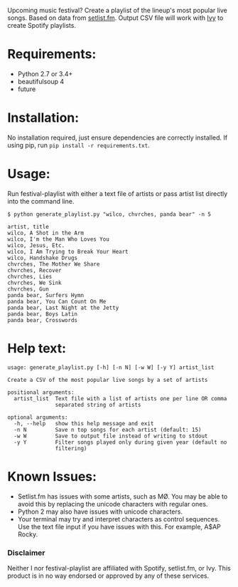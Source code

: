Upcoming music festival? Create a playlist of the lineup's most popular live songs. Based on data from [setlist.fm](http://www.setlist.fm). Output CSV file will work with [Ivy](http://www.ivyishere.org/) to create Spotify playlists.

# Requirements:

* Python 2.7 or 3.4+
* beautifulsoup 4
* future

# Installation:
No installation required, just ensure dependencies are correctly installed. If using pip, run `pip install -r requirements.txt`.

# Usage:
Run festival-playlist with either a text file of artists or pass artist list directly into the command line. 

```
$ python generate_playlist.py "wilco, chvrches, panda bear" -n 5

artist, title
wilco, A Shot in the Arm
wilco, I'm the Man Who Loves You
wilco, Jesus, Etc.
wilco, I Am Trying to Break Your Heart
wilco, Handshake Drugs
chvrches, The Mother We Share
chvrches, Recover
chvrches, Lies
chvrches, We Sink
chvrches, Gun
panda bear, Surfers Hymn
panda bear, You Can Count On Me
panda bear, Last Night at the Jetty
panda bear, Boys Latin
panda bear, Crosswords
```

# Help text:

```
usage: generate_playlist.py [-h] [-n N] [-w W] [-y Y] artist_list

Create a CSV of the most popular live songs by a set of artists

positional arguments:
  artist_list  Text file with a list of artists one per line OR comma
               separated string of artists

optional arguments:
  -h, --help   show this help message and exit
  -n N         Save n top songs for each artist (default: 15)
  -w W         Save to output file instead of writing to stdout
  -y Y         Filter songs played only during given year (default no
               filtering)
```

# Known Issues:
* Setlist.fm has issues with some artists, such as MØ. You may be able to avoid this by replacing the unicode characters with regular ones.
* Python 2 may also have issues with unicode characters.
* Your terminal may try and interpret characters as control sequences. Use the text file input if you have issues with this. For example, A$AP Rocky.

### Disclaimer
Neither I nor festival-playlist are affiliated with Spotify, setlist.fm, or Ivy. This product is in no way endorsed or approved by any of these services.
